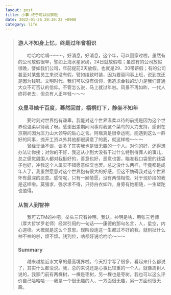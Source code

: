 ```yaml
---
layout: post
title: 小事-终于可以回家啦
date: 2022-01-26 20:30:23 +0900
category: life
---
```

>### 游人不知身上忆，终是过年曾相识
>&emsp;&emsp;哈哈哈哈嗝～～～，好消息，好消息，这个年，可以回家过啦。虽然有的公司放假很早，譬如上海水星家纺，24日就放假啦；虽然有的公司放假很晚，譬如我们公司，年前提前2天放假，也就是29、30带薪假；有的公司甚至对某些员工来说没有假，譬如绫致时装，因为要替同事上班，说到底还是因为钱呀。文明时代，我们可以没有信仰，但追求金钱的动力是我们普通大众不可否认的信仰。不管怎么说，马上就过年啦。风景不再如昨，一代人终将老去，但总有人正年轻～～～
>### 众里寻她千百度，蓦然回首，梧桐灯下，静坐不知年
>&emsp;&emsp;要时刻对世界抱有谦卑，我能对这个世界温柔以待的前提是因为这个世界也温柔以待我了呀。感谢出差期间同事对我这个菜鸟的大力支持，感谢在京期间因为压力山大领导的贴心之言。阿楷真是很幸运呢，能遇到这么一群好的同事，抛开工资以外其他都很满意了的我，就这样啦～～～  
>&emsp;&emsp;曾经无话不谈，谈多了其实我也是很无趣的一个人。对你的好，还得想办法让你接；对你的不好，我这从小到大没有干过什么特别得罪人的事儿，总之感觉周围人都对我挺好的，善意也好，恶意也罢，瞄准我口袋里的钱袋子也好，冲我这个人属实不错愿意结交也罢。总之没什么两样，毕竟都是成年人了，我虽然愿意对这个世界抱有很大的好感，但这不妨碍我对这个世界怀有最深的恶意。感情呢，只有一厢情愿，没有两情相悦，对于现阶段的我是这样啦。莫强求，强求求不得，只待白衣如昨，身旁有她相随，一生蹉跎也值得。  
>### 从智人到智神
>&emsp;&emsp;我可去TM的神吧。举头三尺有神明，我认。神明是啥，用张三老师（厚大哲学罗老师）经常引用的一句话——康德的那句名言，人，星空，内心道德。大概就是这么个意思。现阶段连这一生都过不好的我，就别扯什么神不神的啦，烦不烦。钱到位，啥都好说哈哈哈～～～
>### Summary
>&emsp;&emsp;越来越接近水文章的最高境界啦。今天打字写了很多，看起来什么都说了，其实什么都没说。我，总的来说还是心事比较重的一个人。就像周树人说的，我家门前有两棵树，一棵是枣树，另一棵也是枣树。我也可以这么评价自己哈哈哈——我是一个很无趣的人，一方面很无趣，另一方面也很无趣。